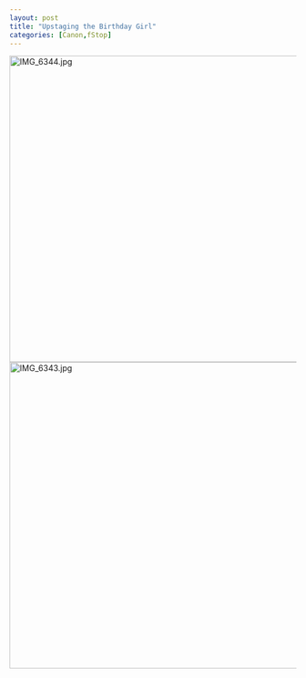 ```yaml
---
layout: post
title: "Upstaging the Birthday Girl"
categories: [Canon,fStop]
---
```

<img alt="IMG_6344.jpg" src="http://www.botzilla.com/blog/pix2006/IMG_6344.jpg" width="807" height="538" border="0" />

<img alt="IMG_6343.jpg" src="http://www.botzilla.com/blog/pix2006/IMG_6343.jpg" width="807" height="538" border="0" />

<!--more-->

